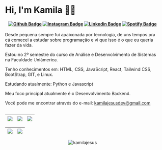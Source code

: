 # Hi, I'm Kamila 👩‍💻

<h4 align="center">

[![Github Badge](https://img.shields.io/badge/-Facebook-blue?style=for-the-badge&logo=Facebook&logoColor=white&link=https://github.com/kamilajesus)](https://www.facebook.com/kamilajesusdev)
[![Instagram Badge](https://img.shields.io/badge/-instagram-red?style=for-the-badge&logo=instagram&logoColor=white&link=https://github.com/kamilajesus)](https://www.instagram.com/kamilajjesus/)
[![Linkedin Badge](https://img.shields.io/badge/-Linkedin-blue?style=for-the-badge&logo=Linkedin&logoColor=white&link=https://github.com/kamilajesus)](https://www.linkedin.com/in/kamila-jesus-/)
[![Spotify Badge](https://img.shields.io/badge/-Spotify-3bb34b?style=for-the-badge&logo=Spotify&logoColor=161f16&link=https://github.com/kamilajesus)](https://open.spotify.com/user/224m2x4nhanmoxrizgv2k3z6y)


</h4>

Desde pequena sempre fui apaixonada por tecnologia, de uns tempos pra cá comecei a estudar sobre programação e vi que isso é o que eu queria fazer da vida. 

Estou no 2º semestre do curso de Análise e Desenvolvimento de Sistemas na Faculdade Uniámerica.

Tenho conhecimentos em: HTML, CSS, JavaScript, React, Tailwind CSS, BootStrap, GIT, e Linux.

Estudando atualmente: Python e Javascript

Meu foco principal atualmente é o Desenvolvimento Backend.

Você pode me encontrar através do e-mail: kamilajesusdev@gmail.com

<div align="center"> 


## 
 

| ![](http://github-profile-summary-cards.vercel.app/api/cards/stats?username=kamilajesus&theme=nord_dark) | ![](http://github-profile-summary-cards.vercel.app/api/cards/repos-per-language?username=kamilajesus&hide=Html&theme=nord_dark) | ![](http://github-profile-summary-cards.vercel.app/api/cards/most-commit-language?username=kamilajesus&theme=nord_dark) |
| :-: | :-: | :-: |

| ![](http://github-profile-summary-cards.vercel.app/api/cards/profile-details?username=kamilajesus&theme=nord_dark) | ![](https://github-readme-streak-stats.herokuapp.com/?user=kamilajesus&hide_border=true&date_format=M%20j%5B%2C%20Y%5D&background=2D3742&stroke=2D3742&ring=6bbbca&fire=6bbbca&currStreakNum=fff&sideNums=6bbbca&currStreakLabel=6bbbca&sideLabels=fff&dates=fff) |
| :-: | :-: |

     
<p align="center"> <img src="https://komarev.com/ghpvc/?username=kamilajesus&label=Profile%20views&color=28a464&style=flat" alt="kamilajesus" /> </p>

